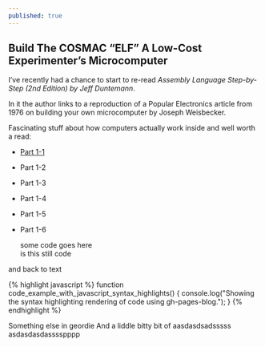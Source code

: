 ```yaml
---
published: true
---
```





## Build The COSMAC “ELF” A Low-Cost Experimenter’s Microcomputer

I’ve recently had a chance to start to re-read *Assembly Language Step-by-Step (2nd Edition) by Jeff Duntemann*.

In it the author links to a reproduction of a Popular Electronics article from 1976 on building your own microcomputer by Joseph Weisbecker.

Fascinating stuff about how computers actually work inside and well worth a read:

- [Part 1-1](http://incolor.inetnebr.com/bill_r/elf/html/elf-1-33.htm)
- Part 1-2
- Part 1-3
- Part 1-4
- Part 1-5
- Part 1-6

	some code goes here  
    is this still code  
    <?php>

and back to text

{% highlight javascript %}
function code_example_with_javascript_syntax_highlights() {
  console.log("Showing the syntax highlighting rendering of code using gh-pages-blog.");
}
{% endhighlight %}

Something else in geordie
And a liddle bitty bit of
aasdasdsadsssss
asdasdasdasssspppp
